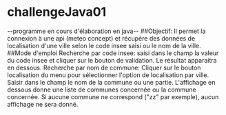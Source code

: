 # challengeJava01

--programme en cours d'élaboration en java--
##Objectif:
Il permet la connexion à une api (meteo concept) et récupére des données de localisation d'une ville selon le code insee saisi ou le nom de la ville.
##Mode d'emploi
Recherche par code insee:
saisi dans le champ la valeur du code insee et cliquer sur le bouton de validation. Le résultat apparaitra en dessous.
Recherche par nom de commune:
Cliquer sur le bouton localisation du menu pour sélectionner l'option de localisation par ville.
Saisir dans le champ le nom de la commune ou une partie. L'affichage en dessous donne une liste de communes concernée ou la commune concernée. Si aucune commune ne correspond ("zz" par exemple), aucun affichage ne sera donné.
